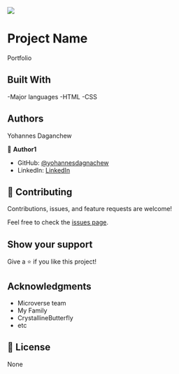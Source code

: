 ![](https://img.shields.io/badge/Microverse-blueviolet)

# Project Name

Portfolio

>

## Built With

-Major languages
-HTML
-CSS

## Authors

Yohannes Daganchew

👤 **Author1**

- GitHub: [@yohannesdagnachew](https://github.com/yohannesdagnachew)
- LinkedIn: [LinkedIn](linkedin.com/in/yohannes-dagnachew-5b163a236)

## 🤝 Contributing

Contributions, issues, and feature requests are welcome!

Feel free to check the [issues page](../../issues/).

## Show your support

Give a ⭐️ if you like this project!

## Acknowledgments

- Microverse team
- My Family
- CrystallineButterfly
- etc

## 📝 License

None

##

